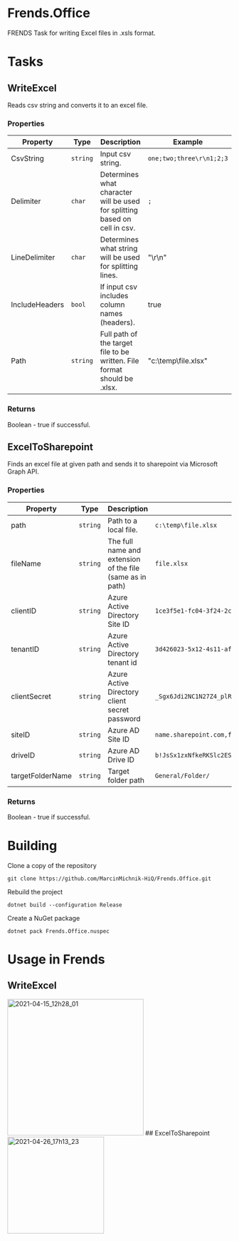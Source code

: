 # Frends.Office

FRENDS Task for writing Excel files in .xsls format.

# Tasks

## WriteExcel

Reads csv string and converts it to an excel file.

### Properties

| Property | Type | Description | Example |
| -------- | -------- | -------- | -------- |
| CsvString | `string` | Input csv string. | `one;two;three\r\n1;2;3` |
| Delimiter | `char` | Determines what character will be used for splitting based on cell in csv. | `;` |
| LineDelimiter | `char` | Determines what string will be used for splitting lines. | "\r\n" |
| IncludeHeaders | `bool` | If input csv includes column names (headers). | true |
| Path | `string` | Full path of the target file to be written. File format should be .xlsx. | "c:\temp\file.xlsx" |

### Returns

Boolean - true if successful.

## ExcelToSharepoint

Finds an excel file at given path and sends it to sharepoint via Microsoft Graph API.

### Properties

| Property | Type | Description | Example |
| -------- | -------- | -------- | -------- |
| path | `string` | Path to a local file. | `c:\temp\file.xlsx` |
| fileName | `string` | The full name and extension of the file (same as in path) | `file.xlsx` |
| clientID | `string` | Azure Active Directory Site ID | `1ce3f5e1-fc04-3f24-2c0e-v76d5b44b13c` |
| tenantID | `string` | Azure Active Directory tenant id | `3d426023-5x12-4s11-afae-159b1865eabc` |
| clientSecret | `string` | Azure Active Directory client secret password | `_Sgx6Jdi2NC1N27Z4_plRm55L-DeCWJ.yq` |
| siteID | `string` | Azure AD Site ID | `name.sharepoint.com,f7b1c426-4x3c-4a7e-2129-296ed8449b49` |
| driveID | `string` | Azure AD Drive ID | `b!JsSx1zxNfkeRKSlc2ESbSfp6TF09EspGo2ERaFyAbykdDwKUa4CuRaPGyaagjGIN	` |
| targetFolderName | `string` | Target folder path | `General/Folder/` |

### Returns

Boolean - true if successful.

# Building

Clone a copy of the repository

`git clone https://github.com/MarcinMichnik-HiQ/Frends.Office.git`

Rebuild the project

`dotnet build --configuration Release`

Create a NuGet package

`dotnet pack Frends.Office.nuspec`

# Usage in Frends
## WriteExcel
<img width="306" alt="2021-04-15_12h28_01" src="https://user-images.githubusercontent.com/81616998/114855260-09f4a900-9de6-11eb-88cf-5adb871ba7dd.png">
## ExcelToSharepoint
<img width="217" alt="2021-04-26_17h13_23" src="https://user-images.githubusercontent.com/81616998/116106792-b66e3f00-a6b2-11eb-95b9-cf2af55b616b.png">


